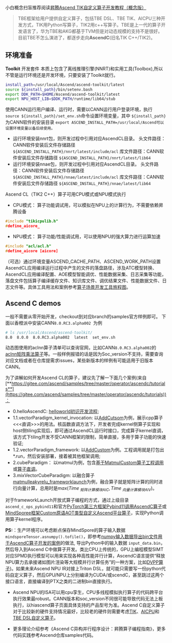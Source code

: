 小白概念扫盲推荐阅读[昇腾Ascend TIK自定义算子开发教程（概念版）](https://blog.csdn.net/m0_37605642/article/details/132780001)

> TBE框架给用户提供自定义算子，包括TBE DSL、TBE TIK、AICPU三种开发方式，TIK用Python写算子，TIK2用c++写算子。TBE是上一代的算子开发语言了，华为TBE和AKG都基于TVM但是对动态规模的支持不是很好。目前TBE不怎么演进了，都逐步走向**AscendC**(旧名TIK C++/TIK2)。

## 环境准备

**Toolkit** 开发套件 本质上包含了离线推理引擎(NNRT)和实用工具(Toolbox),所以不管是运行环境还是开发环境，只要安装了Toolkit就行。

```bash
install_path=/usr/local/Ascend/ascend-toolkit/latest 
source ${install_path}/bin/setenv.bash
export DDK_PATH=$HOME/Ascend/ascend-toolkit/latest
export NPU_HOST_LIB=$DDK_PATH/runtime/lib64/stub 
```

使用CANN运行用户编译、运行时，需要以CANN运行用户登录环境，执行 `source ${install_path}/set_env.sh`命令设置环境变量，其中 `${install_path}`为CANN软件的安装目录
`export ASCEND_INSTALL_PATH=/usr/local/Ascend可以设置环境变量以备后续使用。`

- 运行环境安装nnrt包，则开发过程中引用对应AscendCL目录。
  头文件路径：CANN软件安装后文件存储路径 `${ASCEND_INSTALL_PATH}/nnrt/latest/include/acl`
  库文件路径：CANN软件安装后文件存储路径 `${ASCEND_INSTALL_PATH}/nnrt/latest/lib64`
- 运行环境安装nnae包，则开发过程中引用对应AscendCL目录。
  头文件路径：CANN软件安装后文件存储路径 `${ASCEND_INSTALL_PATH}/nnae/latest/include/acl`
  库文件路径：CANN软件安装后文件存储路径 `${ASCEND_INSTALL_PATH}/nnae/latest/lib64`

Ascend CL（TIK2 C++）算子可用CPU模式或NPU模式执行

- CPU模式： 算子功能调试用，可以模拟在NPU上的计算行为，不需要依赖昇腾设备

```cpp
#include "tikicpulib.h"
#define_aicore_
```

- NPU模式： 算子功能/性能调试用，可以使用NPU的强大算力进行运算加速

```cpp
#include "acl/acl.h"
#define_aicore [aicore]
```

（可选）通过环境变量ASCEND_CACHE_PATH、ASCEND_WORK_PATH设置AscendCL应用编译运行过程中产生的文件的落盘路径，涉及ATC模型转换、AscendCL应用编译配置、AOE模型智能调优、性能数据采集、日志采集等功能，落盘文件包括算子编译缓存文件、知识库文件、调优结果文件、性能数据文件、日志文件等。具体工具用法和案例参考[算子场景开发工具旅程图](https://www.hiascend.com/document/detail/zh/CANNCommunityEdition/81RC1alpha001/devaids/quickstart/devjrnmap/toolsindex_001.html)。

## Ascend C demos

一般不需要从零开始开发，checkout到对应branch的samples官方样例即可。
下面以香橙派中安装CANN`8.0.RC3.alpha002 `为例
```bash
# ls /usr/local/Ascend/ascend-toolkit/
8.0  8.0.0  8.0.RC3.alpha002  latest  set_env.sh
```

动态图使用的aclnn算子清单可以查询官网，比如CANN`8.0.RC3.alpha002`的[aclnn矩阵乘法算子](https://gitee.com/ascend/samples/tree/v0.1-8.0.0.alpha002/operator/ascendc/0_introduction/10_matmul_frameworklaunch/AclNNInvocation)等。一般样例报错的话是因为Soc_version不支持，需要查询对应文档或者在仓库提需求issues，某些新版本的样例有可能适用于旧版本CANN。

为了讲解如何开发Ascend CL的算子，建议先了解一下面几个案例(来自[**https://gitee.com/ascend/samples/tree/master/operator/ascendc/tutorials**](https://gitee.com/ascend/samples/tree/master/operator/ascendc/tutorials))：
- 0.helloAscendC: [helloworld初识开发流程](https://gitee.com/ascend/samples/tree/master/operator/ascendc/0_introduction/0_helloworld);
- 1.1.vectorParadigm_kernel_invocation: 以[AddCutsom](https://gitee.com/ascend/samples/tree/v0.1-8.0.0.alpha002/operator/ascendc/0_introduction/3_add_kernellaunch/AddKernelInvocationNeo)为例，展示cpp算子<<<直调>>>的用法。核函数直调方法下，开发者完成kernel侧算子实现和host侧tiling实现后，即可通过AscendCL运行时接口，完成算子kernel直调， 该方式下tiling开发不受CANN框架的限制，简单直接，多用于算子功能的快速验证;
- 1.2.vectorParadigm_framework: 以[AddCustom](https://gitee.com/ascend/samples/tree/v0.1-8.0.0.alpha002/operator/ascendc/0_introduction/1_add_frameworklaunch/AddCustom)为例。工程调用就是打包出*.run，然后安装部署，接着被其他框架调用;
- 2.cubeParadigm： 以matmul为例，包含[基于MatmulCustom算子工程调用](https://gitee.com/ascend/samples/tree/master/operator/ascendc/0_introduction/10_matmul_frameworklaunch) 或[算子直调](https://gitee.com/ascend/samples/tree/master/operator/ascendc/0_introduction/11_matmul_kernellaunch)。
- 3.mixVectorCubeParadigm: 以融合算子[matmulleakyrelu_frameworklaunch](https://gitee.com/ascend/samples/tree/v0.1-8.0.0.alpha002/operator/ascendc/0_introduction/12_matmulleakyrelu_frameworklaunch)为例，融合算子就是矩阵计算的同时进行向量计算，总用时是$max(Time_{\ 矩阵计算模块AIC},Time_{\ 向量计算模块AIV})$。

对于frameworkLaunch开放式算子编程的方式，通过上级目录`ascend_c_ops_pybind11`和官方[PyTorch第三方框架Pybind11调用AscendC算子](https://www.hiascend.com/document/detail/zh/canncommercial/800/developmentguide/opdevg/Ascendcopdevg/atlas_ascendc_10_0057.html)或[MindSporee框架Custom原语AOT类型自定义Ascend平台算子](https://www.mindspore.cn/tutorials/zh-CN/r2.6.0/custom_program/operation/op_custom_ascendc.html)，实现Python调用算子kernel程序。

**PS:**：生产环境可以考虑断点保存MindSpore的算子输入数据 `mindsporeTensor.asnumpy().tofile()`，即参考[numpy输入数据导出bin文件用于AscendC算子开发的案例](https://gitee.com/ascend/samples/blob/master/cplusplus/level1_single_api/4_op_dev/6_ascendc_custom_op/kernel_invocation/MatMul/matmul_custom.py)的做法, 导出Python中的输入数据 `input_data.bin`，然后导入到Ascend C中做算子开发。类比CPU上传统的，GPU上编程模型SIMT对应SPMD执行模型可以用来实现各种高性能并行计算，AscendC语言提供“释放NPU算力去承接诸如图片渲染等大规模并行计算任务”的一种方案，比如[DVPP算子](https://bbs.huaweicloud.com/blogs/394593?utm_source=zhihu&utm_medium=bbs-ex&utm_campaign=other&utm_content=content))。如果未来Ascend NPU IR对接上Triton DSL，就可能只需要写一份python代码自定义算子，然后GPU/NPU上分别编译为CUDA/或scendC，甚至跳过这两个接口语言，直接编译到PTX之类的二进制bin直接执行。

* Ascend NPU的ISA可以用cpu孪生，CPU多线程模拟执行算子的代码跨平台执行效果最robust。CANN版本和soc_version不同很可能导致代码无法上板执行，以hiascend算子页面具体支持的产品型号为准。Ascend C自定义算子对于比较新的硬件支持情况最好，比较老的硬件则需要考虑[TIK](https://www.bilibili.com/video/BV1ha4y1V7vK)、[AICPU](https://www.bilibili.com/video/BV1qg41167db/)和[TBE DSL自定义算子](https://www.bilibili.com/video/BV17v4y1D7K5/)。

* 更多理论介绍参考《Ascend C异构并行程序设计：昇腾算子编程指南》，更多代码实践参考Ascend仓库samples代码。

